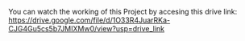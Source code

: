You can watch the working of this Project by accesing this drive link: https://drive.google.com/file/d/1O33R4JuarRKa-CJG4Gu5cs5b7JMIXMw0/view?usp=drive_link
